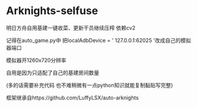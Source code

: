 ﻿# Arknights-selfuse
明日方舟自用基建一键收菜、更新干员继续压榨
依赖cv2


记得在auto_game.py中  把localAdbDevice = ' 127.0.0.1:62025 '改成自己的模拟器端口

模拟器开1260x720分辨率

自用是因为只适配了自己的基建房间数量

(多的话需要补充代码 也不难稍微有一点python知识就能复制黏贴写完整)


框架继承自https://github.com/LuffyLSX/auto-arknights




